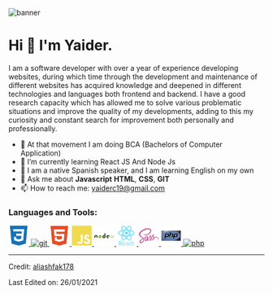<p align="center">
  
![banner](https://user-images.githubusercontent.com/55888825/192405040-e49c29f3-1de4-4375-9624-54c8af1edb20.png)
  
</p>


# Hi 👋 I'm Yaider.

I am a software developer with over a year of experience developing websites, during which time through the development and
maintenance of different websites has acquired knowledge and deepened in different technologies and languages
both frontend and backend. I have a good research capacity which has allowed me to solve various problematic situations and improve
the quality of my developments, adding to this my curiosity and constant search for improvement both personally and professionally.



- 🔭 At that movement I am doing BCA (Bachelors of Computer Application)
- 🌱 I’m currently learning React JS And Node Js
- 📣 I am a native Spanish speaker, and I am learning English on my own
- 💬 Ask me about **Javascript** **HTML**, **CSS**, **GIT**
- 📫 How to reach me: yaiderc19@gmail.com


<h3 align="left">Languages and Tools:</h3>
 <a href="https://www.w3schools.com/css/" target="_blank"> 
  <img src="https://github.com/devicons/devicon/blob/master/icons/css3/css3-plain.svg" alt="css3" width="40" height="40"/> 
</a> 
<a href="https://git-scm.com/" target="_blank"> 
  <img src="https://www.vectorlogo.zone/logos/git-scm/git-scm-icon.svg" alt="git" width="40" height="40"/> 
</a> 
<a href="https://www.w3.org/html/" target="_blank"> 
  <img src="https://github.com/devicons/devicon/blob/master/icons/html5/html5-plain.svg" alt="html5" width="40" height="40"/> 
</a>      
<a href="https://developer.mozilla.org/en-US/docs/Web/JavaScript" target="_blank"> 
  <img src="https://github.com/devicons/devicon/blob/master/icons/javascript/javascript-plain.svg" alt="javascript" width="40" height="40"/> 
</a> 
<a href="https://nodejs.org" target="_blank"> <img src="https://github.com/devicons/devicon/blob/master/icons/nodejs/nodejs-original-wordmark.svg" alt="nodejs" width="40" height="40"/> </a>         
<a href="https://reactjs.org/" target="_blank"> 
  <img src="https://github.com/devicons/devicon/blob/master/icons/react/react-original-wordmark.svg" alt="react" width="40" height="40"/>
</a>                       
<a href="https://sass-lang.com" target="_blank"> <img src="https://github.com/devicons/devicon/blob/master/icons/sass/sass-original.svg" alt="sass" width="40" height="40"/> </a>
<a href="https://www.php.net" target="_blank"> <img src="https://github.com/devicons/devicon/blob/master/icons/php/php-original.svg" alt="php" width="40" height="40"/> </a> 
<a href="https://www.php.net" target="_blank"> <img src="https://cdn-www.infobip.com/wp-content/uploads/2020/10/14135942/oracle-logo-360x200.png"
 alt="php" width="40" height="40"/> </a> 
  
</p>

----
Credit: [aliashfak178](https://github.com/aliashfak178)

Last Edited on: 26/01/2021
